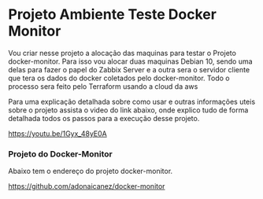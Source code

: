 # Projeto Ambiente Teste Docker Monitor
Vou criar nesse projeto a alocação das maquinas para testar o Projeto docker-monitor. Para isso vou alocar duas maquinas Debian 10, sendo uma delas para fazer o papel do Zabbix Server e a outra sera o servidor cliente que tera os dados do docker coletados pelo docker-monitor. 
Todo o processo sera feito pelo Terraform usando a cloud da aws

Para uma explicação detalhada sobre como usar e outras informações uteis sobre o projeto assista o video do link abaixo, onde explico tudo de forma detalhada todos os passos para a execução desse projeto.

https://youtu.be/1Gyx_48yE0A

### Projeto do Docker-Monitor

Abaixo tem o endereço do projeto docker-monitor.


https://github.com/adonaicanez/docker-monitor
